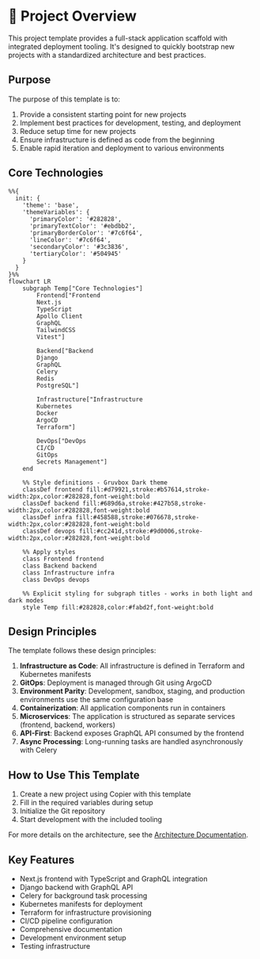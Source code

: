 # :telescope: Project Overview

This project template provides a full-stack application scaffold with integrated deployment tooling. It's designed to quickly bootstrap new projects with a standardized architecture and best practices.

## Purpose

The purpose of this template is to:

1. Provide a consistent starting point for new projects
2. Implement best practices for development, testing, and deployment
3. Reduce setup time for new projects
4. Ensure infrastructure is defined as code from the beginning
5. Enable rapid iteration and deployment to various environments

## Core Technologies

```mermaid
%%{
  init: {
    'theme': 'base',
    'themeVariables': {
      'primaryColor': '#282828',
      'primaryTextColor': '#ebdbb2',
      'primaryBorderColor': '#7c6f64',
      'lineColor': '#7c6f64',
      'secondaryColor': '#3c3836',
      'tertiaryColor': '#504945'
    }
  }
}%%
flowchart LR
    subgraph Temp["Core Technologies"]
        Frontend["Frontend
        Next.js
        TypeScript
        Apollo Client
        GraphQL
        TailwindCSS
        Vitest"]
        
        Backend["Backend
        Django
        GraphQL
        Celery
        Redis
        PostgreSQL"]
        
        Infrastructure["Infrastructure
        Kubernetes
        Docker
        ArgoCD
        Terraform"]
        
        DevOps["DevOps
        CI/CD
        GitOps
        Secrets Management"]
    end
    
    %% Style definitions - Gruvbox Dark theme
    classDef frontend fill:#d79921,stroke:#b57614,stroke-width:2px,color:#282828,font-weight:bold
    classDef backend fill:#689d6a,stroke:#427b58,stroke-width:2px,color:#282828,font-weight:bold
    classDef infra fill:#458588,stroke:#076678,stroke-width:2px,color:#282828,font-weight:bold
    classDef devops fill:#cc241d,stroke:#9d0006,stroke-width:2px,color:#282828,font-weight:bold
    
    %% Apply styles
    class Frontend frontend
    class Backend backend
    class Infrastructure infra
    class DevOps devops
    
    %% Explicit styling for subgraph titles - works in both light and dark modes
    style Temp fill:#282828,color:#fabd2f,font-weight:bold
```

## Design Principles

The template follows these design principles:

1. **Infrastructure as Code**: All infrastructure is defined in Terraform and Kubernetes manifests
2. **GitOps**: Deployment is managed through Git using ArgoCD
3. **Environment Parity**: Development, sandbox, staging, and production environments use the same configuration base
4. **Containerization**: All application components run in containers
5. **Microservices**: The application is structured as separate services (frontend, backend, workers)
6. **API-First**: Backend exposes GraphQL API consumed by the frontend
7. **Async Processing**: Long-running tasks are handled asynchronously with Celery

## How to Use This Template

1. Create a new project using Copier with this template
2. Fill in the required variables during setup
3. Initialize the Git repository
4. Start development with the included tooling

For more details on the architecture, see the [Architecture Documentation](./architecture.md).

## Key Features

- Next.js frontend with TypeScript and GraphQL integration
- Django backend with GraphQL API
- Celery for background task processing
- Kubernetes manifests for deployment
- Terraform for infrastructure provisioning
- CI/CD pipeline configuration
- Comprehensive documentation
- Development environment setup
- Testing infrastructure